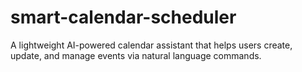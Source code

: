 # smart-calendar-scheduler
A lightweight AI-powered calendar assistant that helps users create, update, and manage events via natural language commands.
